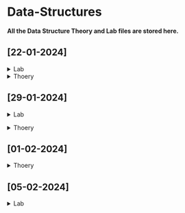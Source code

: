 # Data-Structures
**All the Data Structure Theory and Lab files are stored here.**

## [22-01-2024]

<details><summary>Lab</summary>
  
- **[Find all the prime numbers between 1 and 500.](https://github.com/T4H5iN/Data-Structures/blob/main/LAB1/Lab1a.cpp)**</details>

<details><summary>Thoery</summary>

- **[Find GCD of all the given numbers](https://github.com/T4H5iN/Data-Structures/blob/main/TheoryCodes/Class1a.cpp)**</details>

## [29-01-2024]

<details><summary>Lab</summary>

- **[Find the sum of all given numbers, odd numbers and even numbers.](https://github.com/T4H5iN/Data-Structures/blob/main/LAB2/Lab2a.cpp)**

- **[Declare an array and ask the user how many queries the user wants to do to find the users desired element in the array. If the element is present in the array then print "Yes" otherwise print "No".](https://github.com/T4H5iN/Data-Structures/blob/main/LAB2/Lab2b.cpp)**

- **[Declare an array and check if an element k is present in the array. If yes then print the position of the array otherwise print "-1".](https://github.com/T4H5iN/Data-Structures/blob/main/LAB2/Lab2c.cpp)**</details>

<details><summary>Thoery</summary>

- **[Inserting an element at the beginning, at the middle and at the end of a given array](https://github.com/T4H5iN/Data-Structures/blob/main/TheoryCodes/Class3a.cpp)**</details>

## [01-02-2024]

<details><summary>Thoery</summary>

- **[Delete an element from a given array](https://github.com/T4H5iN/Data-Structures/blob/main/TheoryCodes/Class4a.cpp)**
- **[Find the minimum value from a given array and find the position of it.](https://github.com/T4H5iN/Data-Structures/blob/main/TheoryCodes/Class4b.cpp)**</details>

## [05-02-2024]

<details><summary>Lab</summary>

- **[Given a sorted array of n (≤ 10^7) random integers and Q (≤ 10^5) queries. In each query, you are provided with a value of k. Now for each query, print the position of k in the array or "-1" if k is not present in the arrary. Record the number of iterations required to solve the problem.](https://github.com/T4H5iN/Data-Structures/blob/main/LAB3/Lab3a.cpp)**</details>
